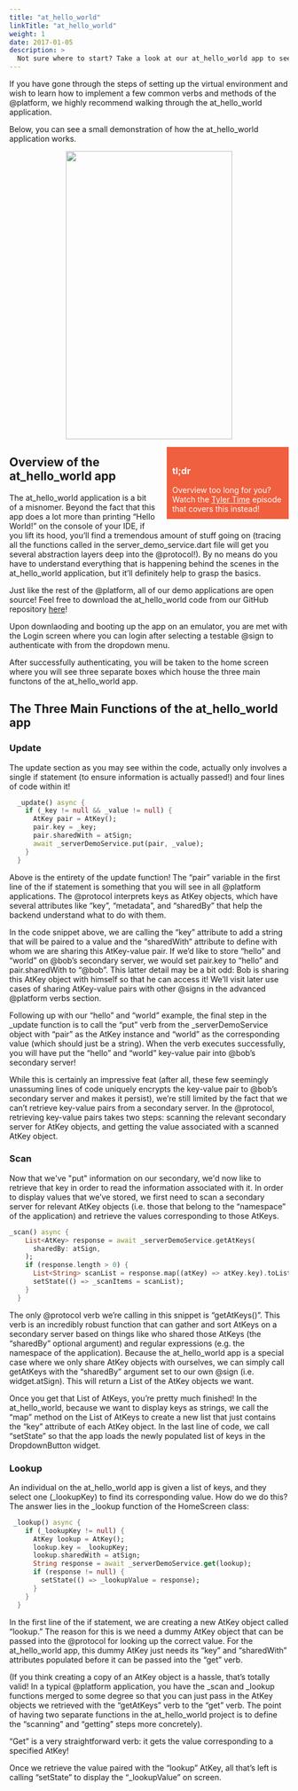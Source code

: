 ```yaml
---
title: "at_hello_world"
linkTitle: "at_hello_world"
weight: 1
date: 2017-01-05
description: >
  Not sure where to start? Take a look at our at_hello_world app to see how some of the common verbs and methods of the @protocol are applied and implemented!
---
```


If you have gone through the steps of setting up the virtual environment and wish to learn how to implement a few common verbs and methods of the @platform, we highly recommend walking through the at_hello_world application. 

Below, you can see a small demonstration of how the at_hello_world application works.

<p align="center">
<img src="https://github.com/atsign-foundation/at_demos/raw/master/at_hello_world/assets/hello_world_demo.gif" height= "520px" width= "300px">
</p>

<div style= "background-color:#F05F3E;color:white; min-height:100px;width:200px;position:relative; float:right;padding:10px;margin-bottom:20px;margin-left: 20px;">
<h3> tl;dr </h3>
Overview too long for you? Watch the <u>
<a href="https://www.youtube.com/watch?v=4VZKuLiHsbU&t=807s" style="color: white;">Tyler Time</a></u> episode that covers this instead!
</div>

## Overview of the at_hello_world app

The at_hello_world application is a bit of a misnomer. Beyond the fact that this app does a lot more than printing “Hello World!” on the console of your IDE, if you lift its hood, you’ll find a tremendous amount of stuff going on (tracing all the functions called in the server_demo_service.dart file will get you several abstraction layers deep into the @protocol!). By no means do you have to understand everything that is happening behind the scenes in the at_hello_world application, but it’ll definitely help to grasp the basics. 

Just like the rest of the @platform, all of our demo applications are open source! Feel free to download the at_hello_world code from our GitHub repository [here](https://github.com/atsign-foundation/at_demos)! 

Upon downlaoding and booting up the app on an emulator, you are met with the Login screen where you can login after selecting a testable @sign to authenticate with from the dropdown menu. 

After successfully authenticating, you will be taken to the home screen where you will see three separate boxes which house the three main functons of the at_hello_world app.

## The Three Main Functions of the at_hello_world app

### Update

The update section as you may see within the code, actually only involves a single if statement (to ensure information is actually passed!) and four lines of code within it! 

```dart
  _update() async {
    if (_key != null && _value != null) {
      AtKey pair = AtKey();
      pair.key = _key;
      pair.sharedWith = atSign;
      await _serverDemoService.put(pair, _value);
    }
  }
```

Above is the entirety of the update function! The “pair” variable in the first line of the if statement is something that you will see in all @platform applications. The @protocol interprets keys as AtKey objects, which have several attributes like “key”, “metadata”, and “sharedBy” that help the backend understand what to do with them. 

In the code snippet above, we are calling the “key” attribute to add a string that will be paired to a value and the “sharedWith” attribute to define with whom we are sharing this AtKey-value pair.  If we’d like to store “hello” and “world” on @bob’s secondary server, we would set pair.key to “hello” and pair.sharedWith to “@bob”. This latter detail may be a bit odd: Bob is sharing this AtKey object with himself so that he can access it! We’ll visit later use cases of sharing AtKey-value pairs with other @signs in the advanced @platform verbs section. 

Following up with our “hello” and “world” example, the final step in the _update function is to call the “put” verb from the _serverDemoService object with “pair” as the AtKey instance and “world” as the corresponding value (which should just be a string). When the verb executes successfully, you will have put the “hello” and “world” key-value pair into @bob’s secondary server!

While this is certainly an impressive feat (after all, these few seemingly unassuming lines of code uniquely encrypts the key-value pair to @bob’s secondary server and makes it persist), we’re still limited by the fact that we can’t retrieve key-value pairs from a secondary server. In the @protocol, retrieving key-value pairs takes two steps: scanning the relevant secondary server for AtKey objects, and getting the value associated with a scanned AtKey object. 


### Scan

Now that we've "put" information on our secondary, we'd now like to retrieve that key in order to read the information associated with it. In order to display values that we’ve stored, we first need to scan a secondary server for relevant AtKey objects (i.e. those that belong to the “namespace” of the application) and retrieve the values corresponding to those AtKeys. 

```dart
_scan() async {
    List<AtKey> response = await _serverDemoService.getAtKeys(
      sharedBy: atSign,
    );
    if (response.length > 0) {
      List<String> scanList = response.map((atKey) => atKey.key).toList();
      setState(() => _scanItems = scanList);
    }
  }
```

The only @protocol verb we’re calling in this snippet is “getAtKeys()”. This verb is an incredibly robust function that can gather and sort AtKeys on a secondary server based on things like who shared those AtKeys (the “sharedBy” optional argument) and regular expressions (e.g. the namespace of the application). Because the at_hello_world app is a special case where we only share AtKey objects with ourselves, we can simply call getAtKeys with the “sharedBy” argument set to our own @sign (i.e. widget.atSign). This will return a List of the AtKey objects we want. 

Once you get that List of AtKeys, you’re pretty much finished! In the at_hello_world, because we want to display keys as strings, we call the “map” method on the List of AtKeys to create a new list that just contains the “key” attribute of each AtKey object. In the last line of code, we call “setState” so that the app loads the newly populated list of keys in the DropdownButton widget. 

### Lookup

An individual on the at_hello_world app is given a list of keys, and they select one (_lookupKey) to find its corresponding value. How do we do this? The answer lies in the _lookup function of the HomeScreen class:

```dart
 _lookup() async {
    if (_lookupKey != null) {
      AtKey lookup = AtKey();
      lookup.key = _lookupKey;
      lookup.sharedWith = atSign;
      String response = await _serverDemoService.get(lookup);
      if (response != null) {
        setState(() => _lookupValue = response);
      }
    }
  }
```

In the first line of the if statement, we are creating a new AtKey object called “lookup.” The reason for this is we need a dummy AtKey object that can be passed into the @protocol for looking up the correct value. For the at_hello_world app, this dummy AtKey just needs its “key” and “sharedWith” attributes populated before it can be passed into the “get” verb. 

(If you think creating a copy of an AtKey object is a hassle, that’s totally valid! In a typical @platform application, you have the _scan and _lookup functions merged to some degree so that you can just pass in the AtKey objects we retrieved with the “getAtKeys” verb to the “get” verb. The point of having two separate functions in the at_hello_world project is to define the “scanning” and “getting” steps more concretely).

“Get” is a very straightforward verb: it gets the value corresponding to a specified AtKey! 

Once we retrieve the value paired with the “lookup” AtKey, all that’s left is calling “setState” to display the “_lookupValue” on screen. 

